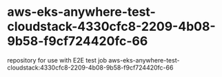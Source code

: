 # aws-eks-anywhere-test-cloudstack-4330cfc8-2209-4b08-9b58-f9cf724420fc-66
repository for use with E2E test job aws-eks-anywhere-test-cloudstack:4330cfc8-2209-4b08-9b58-f9cf724420fc-66
